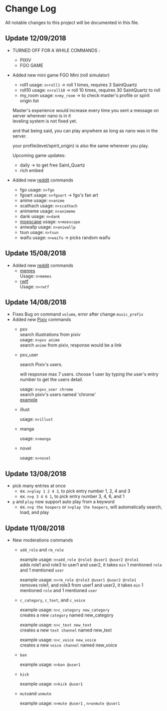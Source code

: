 # Change Log
All notable changes to this project will be documented in this file.

## Update 12/09/2018
- TURNED OFF FOR A WHILE COMMANDS :
  - PIXIV
  - FGO GAME
- Added new mini game FGO Mini (roll simulator)
  - roll1
    usage: `n>roll1`   -> roll 1 times, requires 3 SaintQuartz 
  - roll10
    usage: `n>roll10`  -> roll 10 times, requires 30 SaintQuartz to roll
  - my_room
    usage: `n>my_room` -> to check master's profile or spirit origin list<br>
  
  Master's experience would increase every time you sent a message on server wherever nano is in it<br>
  leveling system is not fixed yet.
  
  and that being said, you can play anywhere as long as nano was in the server.
  
  your profile(level/spirit_origin) is also the same wherever you play.
  
  Upcoming game updates:
  - daily -> to get free Saint_Quartz
  - rich embed
  
- Added new [reddit](https://reddit.com) commands
  - fgo
    usage: `n>fgo`
  - fgoart
    usage: `n>fgoart` -> fgo's fan art
  - anime
    usage: `n>anime` 
  - scathach
    usage: `n>scathach`
  - animeme
    usage: `n>animeme`
  - dank
    usage: `n>dank`
  - [moescape](https://reddit.com/r/moescape)
    usage: `n>moescape`
  - aniwallp
    usage: `n>aniwallp`
  - tsun
    usage: `n>tsun`
  - waifu
    usage: `n>waifu` -> picks random waifu

## Update 15/08/2018
- Added new [reddit](https://reddit.com) commands
  - [memes](https://reddit.com/r/memes)<br>
    Usage: `n>memes`
  - [rwtf](https://reddit.com/r/wtf)<br>
    Usage: `n>rwtf`
  
## Update 14/08/2018
- Fixes Bug on command `volume`, error after change `music_prefix`
- Added new [Pixiv](https://www.pixiv.net) commands
  - pxv <br>
    search illustrations from pixiv <br>
    usage: `n>pxv anime`<br>
    search `anime` from pixiv, response would be a link
  - pxv_user
  
    search Pixiv's users. 
    
    will response max 7 users. choose 1 user by typing the user's entry number to get the users detail.
    
    usage: `n>pxv_user chrome`<br>
    search pixiv's users named 'chrome'<br>
    [example](https://raw.githubusercontent.com/MadeYoga/San/master/img/pxv_user.PNG)
    
  - illust
    
    usage: `n>illust`
    
  - manga
  
    usage: `n>manga`
  
  - novel
  
    usage: `n>novel`

## Update 13/08/2018
- pick many entries at once<br>
  - ex. `n>play 1 2 4 3`, to pick entry number 1, 2, 4 and 3
  - ex. `n>p 3 4 6 1`, to pick entry number 3, 4, 6, and 1
- `p` and `play` now support auto play from a keyword
  - ex. `n>p the hoopers` or `n>play the hoopers`, will automatically search, load, and play 
  
## Update 11/08/2018
- New moderations commands
  - `add_role` and `rm_role`
    
    example usage: `n>add_role @role3 @user1 @user2 @role1`<br>
      adds role1 and role3 to user1 and user2, it takes `min` 1 mentioned `role` and 1 mentioned `user`
      
    example usage: `n>rm_role @role3 @user1 @user2 @role1`<br>
      removes role1, and role3 from user1 and user2, it takes `min` 1 mentioned `role` and 1 mentioned `user`
      
  - `c_category`, `c_text`, and `c_voice`
  
    example usage: `n>c_category new_category`<br>
    creates a new `category` named new_category
    
    example usage: `n>c_text new_text`<br>
    creates a new `text channel` named new_text
    
    example usage: `n>c_voice new_voice`<br>
    creates a new `voice channel` named new_voice
  
  - `ban`
  
    example usage: `n>ban @user1`
  
  - `kick`
  
    example usage: `n>kick @user1`
    
  - `mute`and `unmute` 
  
    example usage: `n>mute @user1` , `n>unmute @user1`
